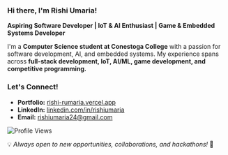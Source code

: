 ### Hi there, I'm Rishi Umaria! 

**Aspiring Software Developer | IoT & AI Enthusiast | Game & Embedded Systems Developer**  

I'm a **Computer Science student at Conestoga College** with a passion for software development, AI, and embedded systems. My experience spans across **full-stack development, IoT, AI/ML, game development, and competitive programming.**  

### Let's Connect!
- **Portfolio:** [rishi-rumaria.vercel.app](https://rishi-rumaria.vercel.app/)
- **LinkedIn:** [linkedin.com/in/rishiumaria](https://www.linkedin.com/in/rishiumaria)
- **Email:** rishiumaria24@gmail.com

![Profile Views](https://komarev.com/ghpvc/?username=R-umaria&color=blue&style=flat)

💡 *Always open to new opportunities, collaborations, and hackathons!* 🚀
